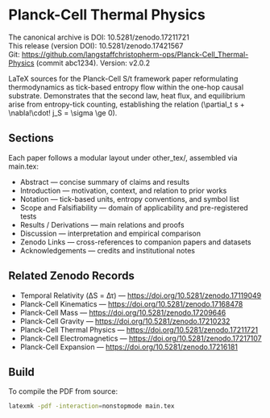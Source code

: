 # Planck-Cell Thermal Physics

The canonical archive is DOI: 10.5281/zenodo.17211721  
This release (version DOI): 10.5281/zenodo.17421567  
Git: https://github.com/langstaffchristopherm-ops/Planck-Cell_Thermal-Physics (commit abc1234). Version: v2.0.2  

LaTeX sources for the Planck-Cell S/t framework paper reformulating thermodynamics
as tick-based entropy flow within the one-hop causal substrate.
Demonstrates that the second law, heat flux, and equilibrium arise from entropy-tick
counting, establishing the relation \(\partial_t s + \nabla\!\cdot\! j_S = \sigma \ge 0\).

## Sections
Each paper follows a modular layout under other_tex/, assembled via main.tex:
- Abstract — concise summary of claims and results  
- Introduction — motivation, context, and relation to prior works  
- Notation — tick-based units, entropy conventions, and symbol list  
- Scope and Falsifiability — domain of applicability and pre-registered tests  
- Results / Derivations — main relations and proofs  
- Discussion — interpretation and empirical comparison  
- Zenodo Links — cross-references to companion papers and datasets  
- Acknowledgements — credits and institutional notes  

## Related Zenodo Records
- Temporal Relativity (ΔS = Δτ) — https://doi.org/10.5281/zenodo.17119049  
- Planck-Cell Kinematics — https://doi.org/10.5281/zenodo.17168478  
- Planck-Cell Mass — https://doi.org/10.5281/zenodo.17209646  
- Planck-Cell Gravity — https://doi.org/10.5281/zenodo.17210232  
- Planck-Cell Thermal Physics — https://doi.org/10.5281/zenodo.17211721  
- Planck-Cell Electromagnetics — https://doi.org/10.5281/zenodo.17217107  
- Planck-Cell Expansion — https://doi.org/10.5281/zenodo.17216181  

## Build
To compile the PDF from source:
```bash
latexmk -pdf -interaction=nonstopmode main.tex
